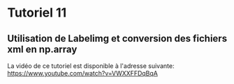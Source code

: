 # Tutoriel 11
## Utilisation de Labelimg et conversion des fichiers xml en np.array

La vidéo de ce tutoriel est disponible à l'adresse suivante: https://www.youtube.com/watch?v=VWXXFFDqBqA